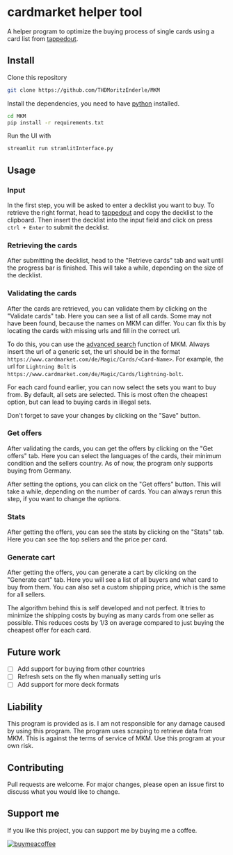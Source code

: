 # cardmarket helper tool
A helper program to optimize the buying process of single cards using a card list from [tappedout](https://tappedout.net/).
## Install
Clone this repository
```bash
git clone https://github.com/THDMoritzEnderle/MKM
```
Install the dependencies, you need to have [python](https://www.python.org/) installed.
```bash
cd MKM
pip install -r requirements.txt
```
Run the UI with
```bash
streamlit run stramlitInterface.py
```
## Usage

### Input
In the first step, you will be asked to enter a decklist you want to buy.
To retrieve the right format, head to [tappedout](https://tappedout.net/) and copy the decklist to the clipboard.
Then insert the decklist into the input field and click on press `ctrl + Enter` to submit the decklist.

### Retrieving the cards
After submitting the decklist, head to the "Retrieve cards" tab and wait until the progress bar is finished. This
will take a while, depending on the size of the decklist.

### Validating the cards
After the cards are retrieved, you can validate them by clicking on the "Validate cards" tab. Here you can
see a list of all cards. Some may not have been found, because the names on MKM can differ. You can fix this
by locating the cards with missing urls and fill in the correct url. 

To do this, you can use the [advanced search](https://www.cardmarket.com/de/Magic/AdvancedSearch) 
function of MKM. Always insert the url of a generic set, the url should be
in the format `https://www.cardmarket.com/de/Magic/Cards/<Card-Name>`. For example, the url for
`Lightning Bolt` is `https://www.cardmarket.com/de/Magic/Cards/lightning-bolt`.

For each card found earlier, you can now select the sets you want to buy from. By default, all sets are
selected. This is most often the cheapest option, but can lead to buying cards in illegal sets.

Don't forget to save your changes by clicking on the "Save" button.

### Get offers
After validating the cards, you can get the offers by clicking on the "Get offers" tab. Here you can select
the languages of the cards, their minimum condition and the sellers country. As of now, the program only
supports buying from Germany. 

After setting the options, you can click on the "Get offers" button. This will take a while, depending on the
number of cards. You can always rerun this step, if you want to change the options.

### Stats
After getting the offers, you can see the stats by clicking on the "Stats" tab. Here you can see the top sellers
and the price per card.

### Generate cart
After getting the offers, you can generate a cart by clicking on the "Generate cart" tab. Here you will see a 
list of all buyers and what card to buy from them. You can also set a custom shipping price, which is the same for 
all sellers.

The algorithm behind this is self developed and not perfect. It tries to minimize the shipping costs by buying
as many cards from one seller as possible. This reduces costs by 1/3 on average compared to just buying the cheapest
offer for each card.

## Future work

- [ ] Add support for buying from other countries
- [ ] Refresh sets on the fly when manually setting urls
- [ ] Add support for more deck formats

## Liability
This program is provided as is. I am not responsible for any damage caused by using this program.
The program uses scraping to retrieve data from MKM. This is against the terms of service of MKM. Use this
program at your own risk.

## Contributing
Pull requests are welcome. For major changes, please open an issue first to discuss what you would like to change.

## Support me 
If you like this project, you can support me by buying me a coffee. 

[![buymeacoffee](https://www.buymeacoffee.com/assets/img/custom_images/orange_img.png)](https://www.buymeacoffee.com/MoritzEnderle)